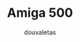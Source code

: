 ---
author: douvaletas
title: Amiga 500
year: 1987
image_url: /images/Amiga500.jpg
caption: 'Το Amiga 500, γνωστό και ως A500 , ήταν η πρώτη δημοφιλής έκδοση του Amiga οικιακού υπολογιστή, «επαναπροσδιορίζοντας την αγορά οικιακών υπολογιστών και δημιουργώντας τα λεγόμενα πολυτελή χαρακτηριστικά, όπως πολλαπλές εργασίες και χρώματα, ένα στάνταρ πολύ πριν η Microsoft ή η Apple πουλήσει στις μάζες". Περιέχει τον ίδιο Motorola 68000 όπως το Amiga 1000, καθώς και τα ίδια γραφικά και συνεπεξεργαστές ήχου, αλλά σε μικρότερο κουτί παρόμοιο του Commodore 128.'
license_url: 'https://en.wikipedia.org/wiki/Amiga_500'
license_text: Wikipedia
categories:
  - Αρχέτυπα
  - Μορφές
tags:
  - Amiga
  - Οικιακός υπολογιστής
  - Motorola 68000
  - Commodore 128 
---